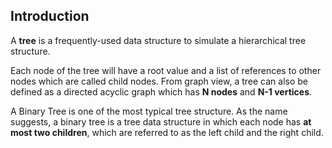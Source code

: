 ## Introduction
A **tree** is a frequently-used data structure to simulate a hierarchical tree structure.

Each node of the tree will have a root value and a list of references to other nodes which are called child nodes. From graph view, a tree can also be defined as a directed acyclic graph which has **N nodes** and **N-1 vertices**.

A Binary Tree is one of the most typical tree structure. As the name suggests, a binary tree is a tree data structure in which each node has **at most two children**, which are referred to as the left child and the right child.